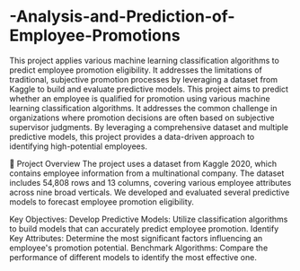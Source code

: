# -Analysis-and-Prediction-of-Employee-Promotions
This project applies various machine learning classification algorithms to predict employee promotion eligibility. It addresses the limitations of traditional, subjective promotion processes by leveraging a dataset from Kaggle to build and evaluate predictive models.
This project aims to predict whether an employee is qualified for promotion using various machine learning classification algorithms. It addresses the common challenge in organizations where promotion decisions are often based on subjective supervisor judgments. By leveraging a comprehensive dataset and multiple predictive models, this project provides a data-driven approach to identifying high-potential employees.


🚀 Project Overview
The project uses a dataset from Kaggle 2020, which contains employee information from a multinational company. The dataset includes 54,808 rows and 13 columns, covering various employee attributes across nine broad verticals. We developed and evaluated several predictive models to forecast employee promotion eligibility.


Key Objectives:
Develop Predictive Models: Utilize classification algorithms to build models that can accurately predict employee promotion.
Identify Key Attributes: Determine the most significant factors influencing an employee's promotion potential.
Benchmark Algorithms: Compare the performance of different models to identify the most effective one.
